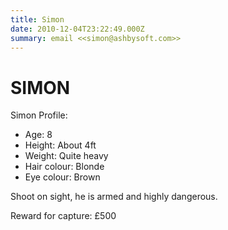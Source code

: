 ```yaml
---
title: Simon
date: 2010-12-04T23:22:49.000Z
summary: email <<simon@ashbysoft.com>>
---
```

SIMON
=====

Simon Profile:

-   Age: 8
-   Height: About 4ft
-   Weight: Quite heavy
-   Hair colour: Blonde
-   Eye colour: Brown

Shoot on sight, he is armed and highly dangerous.

Reward for capture: £500
